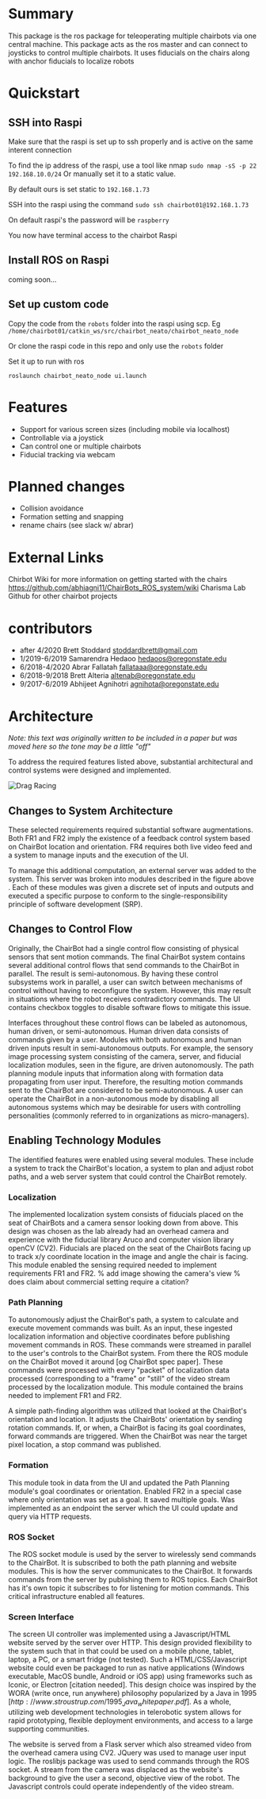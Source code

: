 # Summary

This package is the ros package for teleoperating multiple chairbots via one central machine.
This package acts as the ros master and can connect to joysticks to control multiple chairbots.
It uses fiducials on the chairs along with anchor fiducials to localize robots

# Quickstart

## SSH into Raspi
Make sure that the raspi is set up to ssh properly and is active on the same interent connection

To find the ip address of the raspi, use a tool like nmap `sudo nmap -sS -p 22 192.168.10.0/24`
Or manually set it to a static value.

By default ours is set static to `192.168.1.73`

SSH into the raspi using the command `sudo ssh chairbot01@192.168.1.73`

On default raspi's the password will be `raspberry`

You now have terminal access to the chairbot Raspi

## Install ROS on Raspi

coming soon...

## Set up custom code
Copy the code from the `robots` folder into the raspi using scp. Eg `/home/chairbot01/catkin_ws/src/chairbot_neato/chairbot_neato_node`

Or clone the raspi code in this repo and only use the `robots` folder

Set it up to run with ros

`roslaunch chairbot_neato_node ui.launch`





# Features
  - Support for various screen sizes (including mobile via localhost)
  - Controllable via a joystick
  - Can control one or multiple chairbots
  - Fiducial tracking via webcam

# Planned changes
  - Collision avoidance
  - Formation setting and snapping
  - rename chairs (see slack w/ abrar)

# External Links
Chirbot Wiki for more information on getting started with the chairs https://github.com/abhiagni11/ChairBots_ROS_system/wiki
Charisma Lab Github for other chairbot projects

# contributors
  - after 4/2020 Brett Stoddard  stoddardbrett@gmail.com
  - 1/2019-6/2019 Samarendra Hedaoo hedaoos@oregonstate.edu
  - 6/2018-4/2020 Abrar Fallatah fallataaa@oregonstate.edu
  - 6/2018-9/2018 Brett Alteria altenab@oregonstate.edu
  - 9/2017-6/2019 Abhijeet Agnihotri agnihota@oregonstate.edu

# Architecture

_Note: this text was originally written to be included in a paper but was moved here so the tone may be a little "off"_

To address the required features listed above, substantial architectural and control systems were designed and implemented. 

![Drag Racing](./documentation/diagrams/ChairbotRedesignArchitectureV2.1.png "Modules")

## Changes to System Architecture
These selected requirements required substantial software augmentations. Both FR1 and FR2 imply the existence of a feedback control system based on ChairBot location and orientation. FR4 requires both live video feed and a system to manage inputs and the execution of the UI.

To manage this additional computation, an external server was added to the system. This server was broken into modules described in the figure above . Each of these modules was given a discrete set of inputs and outputs and executed a specific purpose to conform to the single-responsibility principle of software development (SRP).

## Changes to Control Flow
Originally, the ChairBot had a single control flow consisting of physical sensors that sent motion commands. The final ChairBot system contains several additional control flows that send commands to the ChairBot in parallel. The result is semi-autonomous. By having these control subsystems work in parallel, a user can switch between mechanisms of control without having to reconfigure the system. However, this may result in situations where the robot receives contradictory commands. The UI contains checkbox toggles to disable software flows to mitigate this issue.

Interfaces throughout these control flows can be labeled as autonomous, human driven, or semi-autonomous. Human driven data consists of commands given by a user. Modules with both autonomous and human driven inputs result in semi-autonomous outputs. For example, the sensory image processing system consisting of the camera, server, and fiducial localization modules, seen in the figure, are driven autonomously. The path planning module inputs that information along with formation data propagating from user input. Therefore, the resulting motion commands sent to the ChairBot are considered to be semi-autonomous. A user can operate the ChairBot in a non-autonomous mode by disabling all autonomous systems which may be desirable for users with controlling personalities (commonly referred to in organizations as micro-managers).


## Enabling Technology Modules

The identified features were enabled using several modules. These include a system to track the ChairBot's location, a system to plan and adjust robot paths, and a web server system that could control the ChairBot remotely.

### Localization
The implemented localization system consists of fiducials placed on the seat of ChairBots and a camera sensor looking down from above. This design was chosen as the lab already had an overhead camera and experience with the fiducial library Aruco and computer vision library openCV (CV2). Fiducials are placed on the seat of the ChairBots facing up to track x/y coordinate location in the image and angle the chair is facing. This module enabled the sensing required needed to implement requirements FR1 and FR2.
% add image showing the camera's view
% does claim about commercial setting require a citation?

### Path Planning
To autonomously adjust the ChairBot's path, a system to calculate and execute movement commands was built. As an input, these ingested localization information and objective coordinates before publishing movement commands in ROS. These commands were streamed in parallel to the user's controls to the ChairBot system. From there the ROS module on the ChairBot moved it around [og ChairBot spec paper].  These commands were processed with every "packet" of localization data processed (corresponding to a "frame" or "still" of the video stream processed by the localization module. This module contained the brains needed to implement FR1 and FR2.

A simple path-finding algorithm was utilized that looked at the ChairBot's orientation and location. It adjusts the ChairBots' orientation by sending rotation commands. If, or when, a ChairBot is facing its goal coordinates, forward commands are triggered. When the ChairBot was near the target pixel location, a stop command was published.

### Formation
This module took in data from the UI and updated the Path Planning module's goal coordinates or orientation. Enabled FR2 in a special case where only orientation was set as a goal. It saved multiple goals. Was implemented as an endpoint the server which the UI could update and query via HTTP requests.

### ROS Socket
The ROS socket module is used by the server to wirelessly send commands to the ChairBot. It is subscribed to both the path planning and website modules. This is how the server communicates to the ChairBot. It forwards commands from the server by publishing them to ROS topics. Each ChairBot has it's own topic it subscribes to for listening for motion commands. This critical infrastructure enabled all features.

### Screen Interface
The screen UI controller was implemented using a Javascript/HTML website served by the server over HTTP. This design provided flexibility to the system such that in that could be used on a mobile phone, tablet, laptop, a PC, or a smart fridge (not tested). Such a HTML/CSS/Javascript website could even be packaged to run as native applications (Windows executable, MacOS bundle, Android or iOS app) using frameworks such as Iconic, or Electron [citation needed]. This design choice was inspired by the WORA (write once, run anywhere) philosophy popularized by a Java in 1995 [$http://www.stroustrup.com/1995_Java_whitepaper.pdf$]. As a whole, utilizing web development technologies in telerobotic system allows for rapid prototyping, flexible deployment environments, and access to a large supporting communities. 

The website is served from a Flask server which also streamed video from the overhead camera using CV2. JQuery was used to manage user input logic. The roslibjs package was used to send commands through the ROS socket. A stream from the camera was displaced as the website's background to give the user a second, objective view of the robot. The Javascript controls could operate independently of the video stream. 
